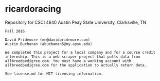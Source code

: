 # ricardoracing
Repository for CSCI 4940 
	Austin Peay State University, Clarksville, TN 

	Fall 2016

	David Pridemore (me@davidpridemore.com)
	Austin Buchanan (abuchanan5@my.apsu.edu)

	We completed this project for a local company and for a course credit internship. This is a web scraper project that pulls data from allbreedpedigree.com. You must have a working account with allbreedpedigree.com for the application to actually return data.

	See license.md for MIT licensing information.
